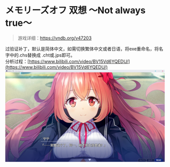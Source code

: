 # メモリーズオフ 双想 ～Not always true～
> 游戏详细：https://vndb.org/v47203

过验证补丁，默认是简体中文，如需切换繁体中文或者日语，将exe重命名，将名字中的.chs替换成 .cht或.jps即可。<br>
分析过程：[https://www.bilibili.com/video/BV15Vd6YQEDU/](https://www.bilibili.com/video/BV15Vd6YQEDU/)<br>
![Image text](https://github.com/cokkeijigen/MemoOff9/blob/master/game_screenshot.png)<br>
